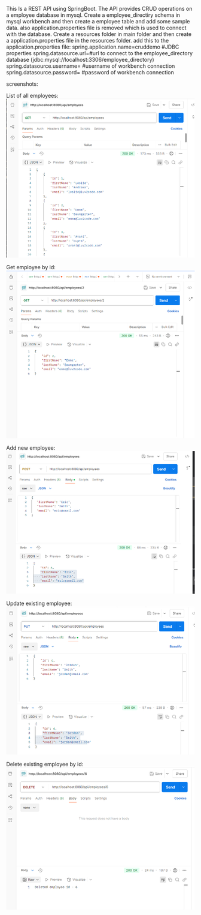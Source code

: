 This Is a REST API using SpringBoot.
The API provides CRUD operations on a employee database in mysql.
Create a employee_directiry schema in mysql workbench and then create a employee table and add some sample data.
also application.properties file is removed which is used to connect with the database.
Create a resources folder in main folder and then create a application.properties file in the resources folder.
add this to the application.properties file:
spring.application.name=cruddemo
#JDBC properties
spring.datasource.url=#url to connect to the employee_directory database (jdbc:mysql://localhost:3306/employee_directory)
spring.datasource.username= #username of workbench connection
spring.datasource.password= #password of workbench connection

screenshots:

List of all employees:
![img1](springrest1.png)

Get employee by id:
![img2](springrest2.png)

Add new employee:
![img3](springrest3.png)

Update existing employee:
![img4](springrest4.png)

Delete existing employee by id:
![img5](springrest5.png)
